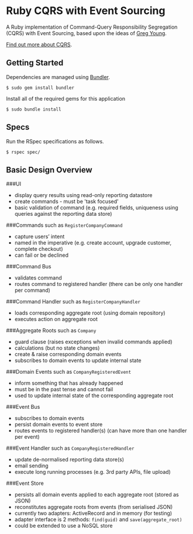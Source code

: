 # Ruby CQRS with Event Sourcing

A Ruby implementation of Command-Query Responsibility Segregation (CQRS) with Event Sourcing, based upon the ideas of [Greg Young](http://goodenoughsoftware.net/).

[Find out more about CQRS](http://cqrs.wordpress.com/).

## Getting Started

Dependencies are managed using [Bundler](http://gembundler.com/).

    $ sudo gem install bundler

Install all of the required gems for this application

    $ sudo bundle install

## Specs

Run the RSpec specifications as follows.

    $ rspec spec/

## Basic Design Overview

###UI

- display query results using read-only reporting datastore
- create commands - must be 'task focused'
- basic validation of command (e.g. required fields, uniqueness using queries against the reporting data store)

###Commands
such as `RegisterCompanyCommand`

- capture users’ intent
- named in the imperative (e.g. create account, upgrade customer, complete checkout)
- can fail or be declined

###Command Bus

- validates command
- routes command to registered handler (there can be only one handler per command)

###Command Handler 
such as `RegisterCompanyHandler`

- loads corresponding aggregate root (using domain repository)
- executes action on aggregate root
  
###Aggregate Roots
such as `Company`

- guard clause (raises exceptions when invalid commands applied)
- calculations (but no state changes)
- create & raise corresponding domain events
- subscribes to domain events to update internal state

###Domain Events
such as `CompanyRegisteredEvent`

- inform something that has already happened
- must be in the past tense and cannot fail
- used to update internal state of the corresponding aggregate root

###Event Bus

- subscribes to domain events
- persist domain events to event store
- routes events to registered handler(s) (can have more than one handler per event)

###Event Handler
such as `CompanyRegisteredHandler`

- update de-normalised reporting data store(s)
- email sending
- execute long running processes (e.g. 3rd party APIs, file upload)

###Event Store

- persists all domain events applied to each aggregate root (stored as JSON)
- reconstitutes aggregate roots from events (from serialised JSON)
- currently two adapters: ActiveRecord and in memory (for testing)
- adapter interface is 2 methods: `find(guid)` and `save(aggregate_root)`
- could be extended to use a NoSQL store